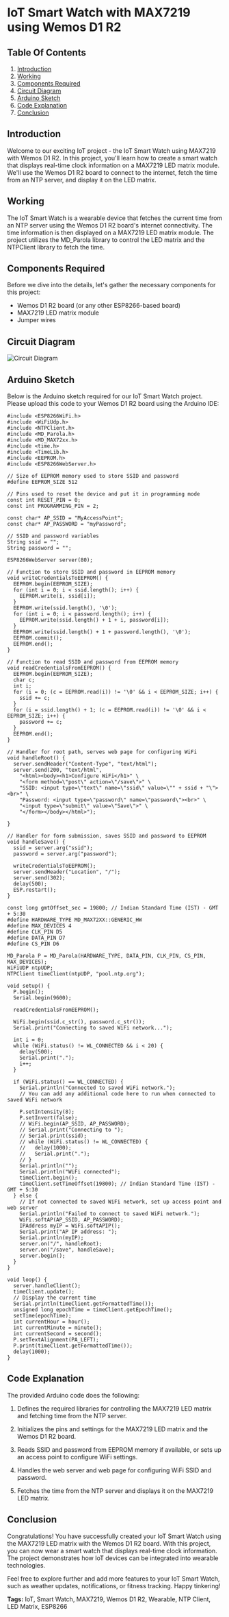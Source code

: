 # IoT Smart Watch with MAX7219 using Wemos D1 R2

## Table Of Contents

1. [Introduction](#introduction)
2. [Working](#working)
3. [Components Required](#components-required)
4. [Circuit Diagram](#circuit-diagram)
5. [Arduino Sketch](#arduino-sketch)
6. [Code Explanation](#code-explanation)
7. [Conclusion](#conclusion)

## Introduction <a name="introduction"></a>

Welcome to our exciting IoT project - the IoT Smart Watch using MAX7219 with Wemos D1 R2. In this project, you'll learn how to create a smart watch that displays real-time clock information on a MAX7219 LED matrix module. We'll use the Wemos D1 R2 board to connect to the internet, fetch the time from an NTP server, and display it on the LED matrix.

## Working <a name="working"></a>

The IoT Smart Watch is a wearable device that fetches the current time from an NTP server using the Wemos D1 R2 board's internet connectivity. The time information is then displayed on a MAX7219 LED matrix module. The project utilizes the MD_Parola library to control the LED matrix and the NTPClient library to fetch the time.

## Components Required <a name="components-required"></a>

Before we dive into the details, let's gather the necessary components for this project:

- Wemos D1 R2 board (or any other ESP8266-based board)
- MAX7219 LED matrix module
- Jumper wires

## Circuit Diagram <a name="circuit-diagram"></a>

![Circuit Diagram](https://your-image-link-here)

## Arduino Sketch <a name="arduino-sketch"></a>

Below is the Arduino sketch required for our IoT Smart Watch project. Please upload this code to your Wemos D1 R2 board using the Arduino IDE:

```arduino
#include <ESP8266WiFi.h>
#include <WiFiUdp.h>
#include <NTPClient.h>
#include <MD_Parola.h>
#include <MD_MAX72xx.h>
#include <time.h>
#include <TimeLib.h>
#include <EEPROM.h>
#include <ESP8266WebServer.h>

// Size of EEPROM memory used to store SSID and password
#define EEPROM_SIZE 512

// Pins used to reset the device and put it in programming mode
const int RESET_PIN = 0;
const int PROGRAMMING_PIN = 2;

const char* AP_SSID = "MyAccessPoint";
const char* AP_PASSWORD = "myPassword";

// SSID and password variables
String ssid = "";
String password = "";

ESP8266WebServer server(80);

// Function to store SSID and password in EEPROM memory
void writeCredentialsToEEPROM() {
  EEPROM.begin(EEPROM_SIZE);
  for (int i = 0; i < ssid.length(); i++) {
    EEPROM.write(i, ssid[i]);
  }
  EEPROM.write(ssid.length(), '\0');
  for (int i = 0; i < password.length(); i++) {
    EEPROM.write(ssid.length() + 1 + i, password[i]);
  }
  EEPROM.write(ssid.length() + 1 + password.length(), '\0');
  EEPROM.commit();
  EEPROM.end();
}

// Function to read SSID and password from EEPROM memory
void readCredentialsFromEEPROM() {
  EEPROM.begin(EEPROM_SIZE);
  char c;
  int i;
  for (i = 0; (c = EEPROM.read(i)) != '\0' && i < EEPROM_SIZE; i++) {
    ssid += c;
  }
  for (i = ssid.length() + 1; (c = EEPROM.read(i)) != '\0' && i < EEPROM_SIZE; i++) {
    password += c;
  }
  EEPROM.end();
}

// Handler for root path, serves web page for configuring WiFi
void handleRoot() {
  server.sendHeader("Content-Type", "text/html");
  server.send(200, "text/html",
    "<html><body><h1>Configure WiFi</h1>" \
    "<form method=\"post\" action=\"/save\">" \
    "SSID: <input type=\"text\" name=\"ssid\" value=\"" + ssid + "\"><br>" \
    "Password: <input type=\"password\" name=\"password\"><br>" \
    "<input type=\"submit\" value=\"Save\">" \
    "</form></body></html>");

}

// Handler for form submission, saves SSID and password to EEPROM
void handleSave() {
  ssid = server.arg("ssid");
  password = server.arg("password");
  
  writeCredentialsToEEPROM();
  server.sendHeader("Location", "/");
  server.send(302);
  delay(500);
  ESP.restart();
}

const long gmtOffset_sec = 19800; // Indian Standard Time (IST) - GMT + 5:30
#define HARDWARE_TYPE MD_MAX72XX::GENERIC_HW
#define MAX_DEVICES 4
#define CLK_PIN D5
#define DATA_PIN D7
#define CS_PIN D6

MD_Parola P = MD_Parola(HARDWARE_TYPE, DATA_PIN, CLK_PIN, CS_PIN, MAX_DEVICES);
WiFiUDP ntpUDP;
NTPClient timeClient(ntpUDP, "pool.ntp.org");

void setup() {
  P.begin();
  Serial.begin(9600);
  
  readCredentialsFromEEPROM();
  
  WiFi.begin(ssid.c_str(), password.c_str());
  Serial.print("Connecting to saved WiFi network...");

  int i = 0;
  while (WiFi.status() != WL_CONNECTED && i < 20) {
    delay(500);
    Serial.print(".");
    i++;
  }
  
  if (WiFi.status() == WL_CONNECTED) {
    Serial.println("Connected to saved WiFi network.");
    // You can add any additional code here to run when connected to saved WiFi network
    
    P.setIntensity(8);
    P.setInvert(false);
    // WiFi.begin(AP_SSID, AP_PASSWORD);
    // Serial.print("Connecting to ");
    // Serial.print(ssid);
    // while (WiFi.status() != WL_CONNECTED) {
    //   delay(1000);
    //   Serial.print(".");
    // }
    Serial.println("");
    Serial.println("WiFi connected");
    timeClient.begin();
    timeClient.setTimeOffset(19800); // Indian Standard Time (IST) - GMT + 5:30
  } else {
    // If not connected to saved WiFi network, set up access point and web server
    Serial.println("Failed to connect to saved WiFi network.");
    WiFi.softAP(AP_SSID, AP_PASSWORD);
    IPAddress myIP = WiFi.softAPIP();
    Serial.print("AP IP address: ");
    Serial.println(myIP);
    server.on("/", handleRoot);
    server.on("/save", handleSave);
    server.begin();
  }
}

void loop() {
  server.handleClient();
  timeClient.update();
  // Display the current time
  Serial.println(timeClient.getFormattedTime());
  unsigned long epochTime = timeClient.getEpochTime();
  setTime(epochTime);
  int currentHour = hour();
  int currentMinute = minute();
  int currentSecond = second();
  P.setTextAlignment(PA_LEFT);
  P.print(timeClient.getFormattedTime());
  delay(1000);
}

```

## Code Explanation <a name="code-explanation"></a>

The provided Arduino code does the following:

1. Defines the required libraries for controlling the MAX7219 LED matrix and fetching time from the NTP server.

2. Initializes the pins and settings for the MAX7219 LED matrix and the Wemos D1 R2 board.

3. Reads SSID and password from EEPROM memory if available, or sets up an access point to configure WiFi settings.

4. Handles the web server and web page for configuring WiFi SSID and password.

5. Fetches the time from the NTP server and displays it on the MAX7219 LED matrix.

## Conclusion <a name="conclusion"></a>

Congratulations! You have successfully created your IoT Smart Watch using the MAX7219 LED matrix with the Wemos D1 R2 board. With this project, you can now wear a smart watch that displays real-time clock information. The project demonstrates how IoT devices can be integrated into wearable technologies.

Feel free to explore further and add more features to your IoT Smart Watch, such as weather updates, notifications, or fitness tracking. Happy tinkering!

**Tags:** IoT, Smart Watch, MAX7219, Wemos D1 R2, Wearable, NTP Client, LED Matrix, ESP8266
